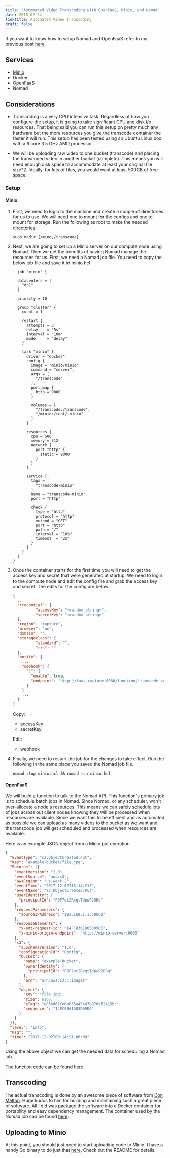```yaml
---
title: "Automated Video Transcoding with OpenFaaS, Minio, and Nomad"
date: 2018-02-24
linktitle: Automated Video Transcoding
draft: false
---
```


If you want to know how to setup Nomad and OpenFaaS refer to my previous post [here](https://charliepitkin.com/post/setup-openfaas-nomad/).

## Services

- [Minio](https://minio.io/)
- Docker
- OpenFaaS
- Nomad

## Considerations

- Transcoding is a very CPU intensive task. Regardless of how you configure the setup, it is going to take significant CPU and disk i/o resources. That being said you can run this setup on pretty much any hardware but the more resources you give the transcode container the faster it will run. This setup has been tested using an Ubuntu Linux box with a 6 core 3.5 GHz AMD processor.

- We will be uploading raw video to one bucket (transcode) and placing the transcoded video in another bucket (complete). This means you will need enough disk space to accommodate at least your original file size*2. Ideally, for lots of files, you would want at least 500GB of free space.

### Setup

#### Minio

1. First, we need to login to the machine and create a couple of directories for us to use. We will need one to mount for the configs and one to mount for storage. Run the following as root to make the needed directories.

    `sudo mkdir {/mino,/transcode}`

2. Next, we are going to set up a Minio server on our compute node using Nomad. Then we get the benefits of having Nomad manage the resources for us. First, we need a Nomad job file. You need to copy the below job file and save it to minio.hcl

    ```hcl
      job "minio" {

      datacenters = [
        "dc1"
      ]

      priority = 10

      group "cluster" {
        count = 1

        restart {
          attempts = 3
          delay    = "5s"
          interval = "10m"
          mode     = "delay"
        }

        task "minio" {
          driver = "docker"
          config {
            image = "minio/minio",
            command = "server",
            args = [
              "/transcode"
            ],
            port_map {
              http = 9000
            }

            volumes = [
              "/transcode:/transcode",
              "/minio:/root/.minio"
            ]
          }

          resources {
            cpu = 500
            memory = 512
            network {
              port "http" {
                static = 9000
              }
            }
          }

          service {
            tags = [
              "transcode-minio"
            ]
            name = "transcode-minio"
            port = "http"

            check {
              type = "http"
              protocol = "http"
              method = "GET"
              port = "http"
              path = "/"
              interval = "10s"
              timeout  = "2s"
            }
          }
        }
      }
    }
    ```

3. Once the container starts for the first time you will need to get the access key and secret that were generated at startup. We need to login to the compute node and edit the config file and grab the access key and secret. The edits for the config are below.

    ```json
    {
      ...
      "credential": {
              "accessKey": "<random_string>",
              "secretKey": "<random_string>"
      },
      "region": "rapture",
      "browser": "on",
      "domain": "",
      "storageclass": {
              "standard": "",
              "rrs": ""
      },
      "notify": {
        ...
        "webhook": {
          "1": {
            "enable": true,
            "endpoint": "http://faas.rapture:8080/function/transcode-video"
          }
        }
        ...
      }
    }
    ```

    Copy:
      - accessKey
      - secretKey

    Edit:
      - webhook

4. Finally, we need to restart the job for the changes to take effect. Run the following in the same place you saved the Nomad job file.

    `nomad stop minio.hcl && nomad run minio.hcl`

#### OpenFaaS

We will build a function to talk to the Nomad API. This function's primary job is to schedule batch jobs in Nomad. Since Nomad, or any scheduler, won't over-allocate a node's resources. This means we can safely schedule lots of jobs across out client nodes knowing they will be processed when resources are available. Since we want this to be efficient and as automated as possible we can upload as many videos to the bucket as we want and the transcode job will get scheduled and processed when resources are available.

Here is an example JSON object from a Minio put operation.

```json
{
  "EventType": "s3:ObjectCreated:Put",
  "Key": "example-bucket/file.jpg",
  "Records": [{
    "eventVersion": "2.0",
    "eventSource": "aws:s3",
    "awsRegion": "us-west-2",
    "eventTime": "2017-12-02T15:14:21Z",
    "eventName": "s3:ObjectCreated:Put",
    "userIdentity": {
      "principalId": "F8F7ot2RxqtTdpwF2DBq"
    },
    "requestParameters": {
      "sourceIPAddress": "192.168.1.1:59661"
    },
    "responseElements": {
      "x-amz-request-id": "14FC8361D03D09D6",
      "x-minio-origin-endpoint": "http://minio-server:9000"
    },
    "s3": {
      "s3SchemaVersion": "1.0",
      "configurationId": "Config",
      "bucket": {
        "name": "example-bucket",
        "ownerIdentity": {
          "principalId": "F8F7ot2RxqtTdpwF2DBq"
        },
        "arn": "arn:aws:s3:::images"
      },
      "object": {
        "key": "file.jpg",
        "size": 6166,
        "eTag": "e856d62fe0ab35a45c47b876af2415bc",
        "sequencer": "14FC8361D03D09D6"
      }
    }
  }],
  "level": "info",
  "msg": "",
  "time": "2017-12-02T09:14:21-06:00"
}
```

Using the above object we can get the needed data for scheduling a Nomad job.

The function code can be found [here](https://github.com/cpitkin/nomad-openfaas-transcode-video).

## Transcoding

The actual transcoding is done by an awesome piece of software from [Don Melton](https://github.com/donmelton/video_transcoding). Huge kudos to him for building and maintaining such a great piece of software. All I did was package the software into a Docker container for portability and easy dependency management. The container used by the Nomad job can be found [here](https://hub.docker.com/r/cpitkin/video_transcode/).

## Uploading to Minio

At this point, you should just need to start uploading code to Minio. I have a handy Go binary to do just that [here](https://github.com/cpitkin/video-upload/releases). Check out the README for details.